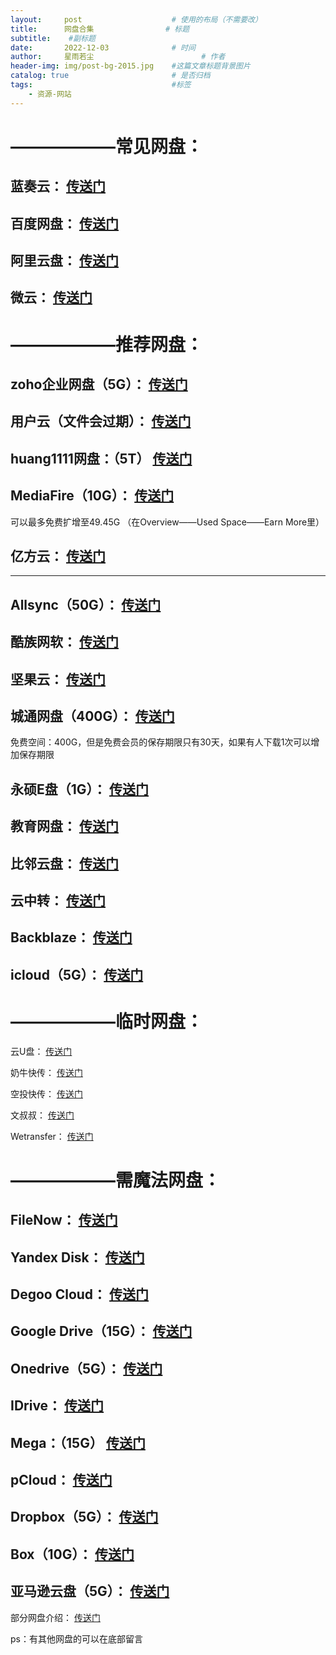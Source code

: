 ```yaml
---
layout:     post   				    # 使用的布局（不需要改）
title:      网盘合集 				# 标题 
subtitle:    #副标题
date:       2022-12-03 				# 时间
author:     星雨若尘 						# 作者
header-img: img/post-bg-2015.jpg 	#这篇文章标题背景图片
catalog: true 						# 是否归档
tags:								#标签
    - 资源-网站
---
```

# ——————常见网盘：

## 蓝奏云： [传送门](https://up.woozooo.com/account.php?action=login&ref=/mydisk.php) 

## 百度网盘： [传送门](https://pan.baidu.com/login)

## 阿里云盘： [传送门](https://www.aliyundrive.com/) 

## 微云： [传送门](https://www.weiyun.com) 

# ——————推荐网盘：

## zoho企业网盘（5G）： [传送门](https://www.zoho.com.cn/workdrive/?zsrc=fromproduct) 

## 用户云（文件会过期）： [传送门](https://userscloud.com/)

## huang1111网盘：（5T） [传送门](https://pan.huang1111.cn/login) 

## MediaFire（10G）： [传送门](https://www.mediafire.com/) 

可以最多免费扩增至49.45G
（在Overview——Used Space——Earn More里）

## 亿方云： [传送门](https://wap.fangcloud.com/) 

------------

## Allsync（50G）： [传送门](https://allsync.com/pro)

## 酷族网软： [传送门](https://www.kzwr.com/)

## 坚果云： [传送门](https://www.jianguoyun.com/d/login) 

## 城通网盘（400G）： [传送门](https://www.ctfile.com/index.php?skip_app=1) 

免费空间：400G，但是免费会员的保存期限只有30天，如果有人下载1次可以增加保存期限

## 永硕E盘（1G）： [传送门](http://www.ys168.com/) 

## 教育网盘： [传送门](http://edudisk.cn/)

## 比邻云盘： [传送门](https://www.bilnn.com/) 

## 云中转： [传送门](https://www.yzzpan.com/welcome/) 

## Backblaze： [传送门](https://www.backblaze.com)

## icloud（5G）： [传送门](https://www.icloud.com) 

# ——————临时网盘：

云U盘： [传送门](http://m.qingwendang.com/) 

奶牛快传： [传送门](https://cowtransfer.com/)

空投快传： [传送门](https://airportal.cn/) 

文叔叔： [传送门](https://www.wenshushu.cn/) 

Wetransfer： [传送门](https://wetransfer.com/upload) 

# ——————需魔法网盘：

## FileNow： [传送门](https://d.kuku.lu/) 

## Yandex Disk： [传送门](https://disk.yandex.com/)

## Degoo Cloud： [传送门](https://degoo.com/) 

## Google Drive（15G）： [传送门](https://www.google.com/drive/) 

## Onedrive（5G）： [传送门](https://onedrive.live.com/) 

## IDrive： [传送门](https://www.idrive.com/) 

## Mega：（15G） [传送门](https://mega.nz/)

## pCloud： [传送门](https://www.pcloud.com/) 

## Dropbox（5G）： [传送门](https://www.dropbox.com/) 

## Box（10G）： [传送门](https://www.box.com/) 

## 亚马逊云盘（5G）： [传送门](https://www.goodcloudstorage.net/go/amazoncloud) 

部分网盘介绍： [传送门](https://zhuanlan.zhihu.com/p/97798044) 

ps：有其他网盘的可以在底部留言
